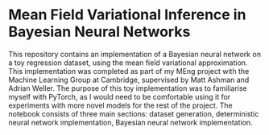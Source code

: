 # Mean Field Variational Inference in Bayesian Neural Networks

This repository contains an implementation of a Bayesian neural network on a toy regression dataset, using the mean field variational approximation. This implementation was completed as part of my MEng project with the Machine Learning Group at Cambridge, supervised by Matt Ashman and Adrian Weller. The purpose of this toy implementation was to familiarise myself with PyTorch, as I would need to be comfortable using it for experiments with more novel models for the rest of the project. The notebook consists of three main sections: dataset generation, deterministic neural network implementation, Bayesian neural network implementation.
